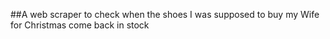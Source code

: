 ##A web scraper to check when the shoes I was supposed to buy my Wife for Christmas come back in stock